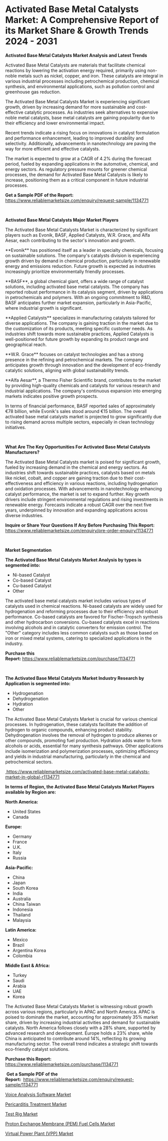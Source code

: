 <p><h1>Activated Base Metal Catalysts Market: A Comprehensive Report of its Market Share & Growth Trends 2024 - 2031</h1></p><p><strong>Activated Base Metal Catalysts Market Analysis and Latest Trends</strong></p>
<p><p>Activated Base Metal Catalysts are materials that facilitate chemical reactions by lowering the activation energy required, primarily using non-noble metals such as nickel, copper, and iron. These catalysts are integral in various industrial processes including petrochemical production, chemical synthesis, and environmental applications, such as pollution control and greenhouse gas reduction.</p><p>The Activated Base Metal Catalysts Market is experiencing significant growth, driven by increasing demand for more sustainable and cost-effective catalytic processes. As industries seek alternatives to expensive noble metal catalysts, base metal catalysts are gaining popularity due to their efficiency and lower environmental impact.</p><p>Recent trends indicate a rising focus on innovations in catalyst formulation and performance enhancement, leading to improved durability and selectivity. Additionally, advancements in nanotechnology are paving the way for more efficient and effective catalysts.</p><p>The market is expected to grow at a CAGR of 4.2% during the forecast period, fueled by expanding applications in the automotive, chemical, and energy sectors. As regulatory pressure mounts for greener chemical processes, the demand for Activated Base Metal Catalysts is likely to increase, positioning them as a critical component in future industrial processes.</p></p>
<p><strong>Get a Sample PDF of the Report:&nbsp;</strong> <a href="https://www.reliablemarketsize.com/enquiry/request-sample/1134771?utm_campaign=1176&utm_medium=2&utm_source=Github&utm_content=ia&utm_term=08102024&utm_id=activated-base-metal-catalysts">https://www.reliablemarketsize.com/enquiry/request-sample/1134771</a></p>
<p>&nbsp;</p>
<p><strong>Activated Base Metal Catalysts Major Market Players</strong></p>
<p><p>The Activated Base Metal Catalysts Market is characterized by significant players such as Evonik, BASF, Applied Catalysts, W.R. Grace, and Alfa Aesar, each contributing to the sector's innovation and growth.</p><p>**Evonik** has positioned itself as a leader in specialty chemicals, focusing on sustainable solutions. The company's catalysts division is experiencing growth driven by demand in chemical production, particularly in renewable energy and emissions reduction. Future growth is expected as industries increasingly prioritize environmentally friendly processes. </p><p>**BASF**, a global chemical giant, offers a wide range of catalyst solutions, including activated base metal catalysts. The company has reported robust performance in its catalysis segment, driven by applications in petrochemicals and polymers. With an ongoing commitment to R&D, BASF anticipates further market expansion, particularly in Asia-Pacific, where industrial growth is significant.</p><p>**Applied Catalysts** specializes in manufacturing catalysts tailored for diverse applications. The company is gaining traction in the market due to the customization of its products, meeting specific customer needs. As industries shift towards more sustainable practices, Applied Catalysts is well-positioned for future growth by expanding its product range and geographical reach.</p><p>**W.R. Grace** focuses on catalyst technologies and has a strong presence in the refining and petrochemical markets. The company anticipates growth through innovation and the development of eco-friendly catalytic solutions, aligning with global sustainability trends.</p><p>**Alfa Aesar**, a Thermo Fisher Scientific brand, contributes to the market by providing high-quality chemicals and catalysts for various research and industrial applications. The company's continuous expansion into emerging markets indicates positive growth prospects.</p><p>In terms of financial performance, BASF reported sales of approximately €78 billion, while Evonik's sales stood around €15 billion. The overall activated base metal catalysts market is projected to grow significantly due to rising demand across multiple sectors, especially in clean technology initiatives.</p></p>
<p>&nbsp;</p>
<p><strong>What Are The Key Opportunities For Activated Base Metal Catalysts Manufacturers?</strong></p>
<p><p>The Activated Base Metal Catalysts market is poised for significant growth, fueled by increasing demand in the chemical and energy sectors. As industries shift towards sustainable practices, catalysts based on metals like nickel, cobalt, and copper are gaining traction due to their cost-effectiveness and efficiency in various reactions, including hydrogenation and oxidation processes. With advancements in nanotechnology enhancing catalyst performance, the market is set to expand further. Key growth drivers include stringent environmental regulations and rising investments in renewable energy. Forecasts indicate a robust CAGR over the next five years, underpinned by innovation and expanding applications across diverse industries.</p></p>
<p><strong>Inquire or Share Your Questions If Any Before Purchasing This Report:</strong> <a href="https://www.reliablemarketsize.com/enquiry/pre-order-enquiry/1134771?utm_campaign=1176&utm_medium=2&utm_source=Github&utm_content=ia&utm_term=08102024&utm_id=activated-base-metal-catalysts">https://www.reliablemarketsize.com/enquiry/pre-order-enquiry/1134771</a></p>
<p>&nbsp;</p>
<p><strong>Market Segmentation</strong></p>
<p><strong>The Activated Base Metal Catalysts Market Analysis by types is segmented into:</strong></p>
<p><ul><li>Ni-based Catalyst</li><li>Co-based Catalyst</li><li>Cu-based Catalyst</li><li>Other</li></ul></p>
<p><p>The activated base metal catalysts market includes various types of catalysts used in chemical reactions. Ni-based catalysts are widely used for hydrogenation and reforming processes due to their efficiency and robust performance. Co-based catalysts are favored for Fischer-Tropsch synthesis and other hydrocarbon conversions. Cu-based catalysts excel in reactions involving alcohols and in catalytic converters for emission control. The "Other" category includes less common catalysts such as those based on iron or mixed metal systems, catering to specialized applications in the industry.</p></p>
<p><strong>Purchase this Report:&nbsp;</strong><a href="https://www.reliablemarketsize.com/purchase/1134771?utm_campaign=1176&utm_medium=2&utm_source=Github&utm_content=ia&utm_term=08102024&utm_id=activated-base-metal-catalysts">https://www.reliablemarketsize.com/purchase/1134771</a></p>
<p>&nbsp;</p>
<p><strong>The Activated Base Metal Catalysts Market Industry Research by Application is segmented into:</strong></p>
<p><ul><li>Hydrogenation</li><li>Dehydrogenation</li><li>Hydration</li><li>Other</li></ul></p>
<p><p>The Activated Base Metal Catalysts Market is crucial for various chemical processes. In hydrogenation, these catalysts facilitate the addition of hydrogen to organic compounds, enhancing product stability. Dehydrogenation involves the removal of hydrogen to produce alkenes or other compounds, promoting fuel production. Hydration adds water to form alcohols or acids, essential for many synthesis pathways. Other applications include isomerization and polymerization processes, optimizing efficiency and yields in industrial manufacturing, particularly in the chemical and petrochemical sectors.</p></p>
<p><a href="https://www.reliablemarketsize.com/activated-base-metal-catalysts-market-in-global-r1134771?utm_campaign=1176&utm_medium=2&utm_source=Github&utm_content=ia&utm_term=08102024&utm_id=activated-base-metal-catalysts">&nbsp;https://www.reliablemarketsize.com/activated-base-metal-catalysts-market-in-global-r1134771</a></p>
<p><strong>In terms of Region, the Activated Base Metal Catalysts Market Players available by Region are:</strong></p>
<p>
    <p> <strong> North America: </strong>
        <ul>
            <li>United States</li>
            <li>Canada</li>
        </ul>
        </p> 
    <p> <strong> Europe: </strong>
        <ul>
            <li>Germany</li>
            <li>France</li>
            <li>U.K.</li>
            <li>Italy</li>
            <li>Russia</li>
        </ul>
        </p> 
    <p> <strong> Asia-Pacific: </strong>
        <ul>
            <li>China</li>
            <li>Japan</li>
            <li>South Korea</li>
            <li>India</li>
            <li>Australia</li>
            <li>China Taiwan</li>
            <li>Indonesia</li>
            <li>Thailand</li>
            <li>Malaysia</li>
        </ul>
        </p> 
    <p> <strong> Latin America: </strong>
        <ul>
            <li>Mexico</li>
            <li>Brazil</li>
            <li>Argentina Korea</li>
            <li>Colombia</li>
        </ul>
        </p> 
    <p> <strong> Middle East & Africa: </strong>
        <ul>
            <li>Turkey</li>
            <li>Saudi</li>
            <li>Arabia</li>
            <li>UAE</li>
            <li>Korea</li>
        </ul>
    </p>
    </p>
<p><p>The Activated Base Metal Catalysts Market is witnessing robust growth across various regions, particularly in APAC and North America. APAC is poised to dominate the market, accounting for approximately 35% market share, driven by increasing industrial activities and demand for sustainable catalysts. North America follows closely with a 28% share, supported by advanced research and development. Europe holds a 23% share, while China is anticipated to contribute around 14%, reflecting its growing manufacturing sector. The overall trend indicates a strategic shift towards eco-friendly catalyst solutions.</p></p>
<p><strong>Purchase this Report: </strong><a href="https://www.reliablemarketsize.com/purchase/1134771?utm_campaign=1176&utm_medium=2&utm_source=Github&utm_content=ia&utm_term=08102024&utm_id=activated-base-metal-catalysts">https://www.reliablemarketsize.com/purchase/1134771</a></p>
<p>&nbsp;<strong>Get a Sample PDF of the Report:&nbsp;&nbsp;</strong><a href="https://www.reliablemarketsize.com/enquiry/request-sample/1134771?utm_campaign=1176&utm_medium=2&utm_source=Github&utm_content=ia&utm_term=08102024&utm_id=activated-base-metal-catalysts">https://www.reliablemarketsize.com/enquiry/request-sample/1134771</a></p>
<p><strong></strong></p>
<p><p><a href="https://www.linkedin.com/pulse/voice-analysis-software-market-global-insights-regional-2024-r5mke?utm_campaign=1176&utm_medium=2&utm_source=Github&utm_content=ia&utm_term=08102024&utm_id=activated-base-metal-catalysts">Voice Analysis Software Market</a></p><p><a href="https://www.linkedin.com/pulse/pericarditis-treatment-market2024-2031-industry-insights-pveke?utm_campaign=1176&utm_medium=2&utm_source=Github&utm_content=ia&utm_term=08102024&utm_id=activated-base-metal-catalysts">Pericarditis Treatment Market</a></p><p><a href="https://www.linkedin.com/pulse/global-test-rig-market-product-types-applications-regional-analysis-1ftme?utm_campaign=1176&utm_medium=2&utm_source=Github&utm_content=ia&utm_term=08102024&utm_id=activated-base-metal-catalysts">Test Rig Market</a></p><p><a href="https://issuu.com/reportprime-2/docs/proton-exchange-membrane-pem-fuel-c_f3e977d8b27070?utm_campaign=1176&utm_medium=2&utm_source=Github&utm_content=ia&utm_term=08102024&utm_id=activated-base-metal-catalysts">Proton Exchange Membrane (PEM) Fuel Cells Market</a></p><p><a href="https://issuu.com/reportprime-2/docs/virtual-power-plant-vpp-market-size_beb88666143f9a?utm_campaign=1176&utm_medium=2&utm_source=Github&utm_content=ia&utm_term=08102024&utm_id=activated-base-metal-catalysts">Virtual Power Plant (VPP) Market</a></p></p>
